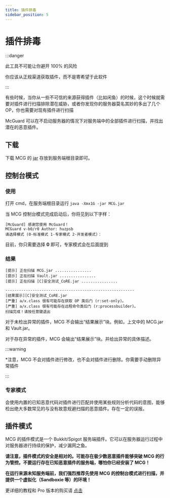 ```yaml
---
title: 插件排毒
sidebar_position: 5
---
```


# 插件排毒

:::danger

此工具不可能让你避开 100% 的风险

你应该从正规渠道获取插件，而不是寄希望于此软件

:::

有些时候，当你从一些不可信的来源获得插件（比如闲鱼）的时候，这个时候就需要对插件进行扫描排除潜在威胁，或者你发现你的服务器莫名其妙的多出了几个 OP，你也需要对现有插件进行扫描

McGuard 可以在不启动服务器的情况下对服务端中的全部插件进行扫描，并找出潜在的恶意插件。

## 下载

下载 MCG 的 [jar](https://cd.starkettle.com/MCG.jar) 存放到服务端根目录即可。

## 控制台模式

### 使用

打开 cmd，在服务端根目录运行 `java -Xmx1G -jar MCG.jar`

当 MCG 控制台模式完成启动后，你将见到以下字样：

```text
[McGuard] 感谢您使用 McGuard！
MCGuard v-b0/r0 Author: huzpsb
请选择模式 (0-标准模式 1-专家模式 2-开发者模式)：
```

目前，你只需要选择 **0** 即可，专家模式会在后面提到

### 结果

```text
[提示] 正在扫描 MCG.jar ................
[提示] 正在扫描 Vault.jar ................
[提示] 正在扫描 [C]安全测试_CoRE.jar ................

---------------------------------------------------------
[结果展示][C]安全测试_CoRE.jar
[严重] a/x.class 很有可能存在获取 OP 类后门 (r:set-only)。
[严重] a/x.class 很有可能存在远程命令类后门 (r:processbuilder)。
扫描完成！请按任意键退出
```

对于未检出异常的插件，MCG 不会输出“结果展示”块。例如，上文中的 MCG.jar 和 Vault.jar。

对于存在异常的插件，MCG 会输出“结果展示”块。并给出异常的具体描述。

:::warning

*注意，MCG 不会对插件进行修改，也不会对插件进行删除。你需要手动删除异常插件

:::

### 专家模式

会使用内置的已知恶意代码对插件进行匹配并使用某些规则分析代码的意图，能够检出绝大多数常见的与没有故意规避扫描的恶意插件。存在一定的误报。

## 插件模式

MCG 的插件模式是一个 Bukkit/Spigot 服务端插件。它可以在服务器运行过程中对服务器进行持续的保护，减少漏网之鱼。

**请注意，插件模式的安全是相对的。可能存在极少数恶意插件能够突破 MCG 的行为管控。不要运行存在已知恶意插件的服务端，哪怕你已经安装了 MCG！**

**在运行来源未知服务端前，我们强烈推荐先使用 MCG 的控制台模式进行扫描，并提供一个虚拟化（Sandboxie 等）的环境！**

更详细的教程和 Pro 版本的购买请 [点击](https://starkettle.com/mcg/)
